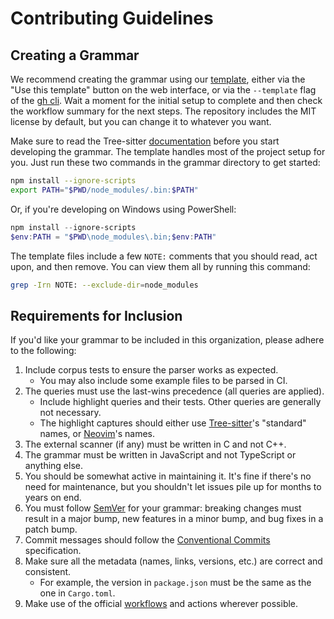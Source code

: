 # Contributing Guidelines

## Creating a Grammar

We recommend creating the grammar using our [template], either via the
"Use this template" button on the web interface, or via the `--template`
flag of the [gh cli]. Wait a moment for the initial setup to complete and
then check the workflow summary for the next steps. The repository includes
the MIT license by default, but you can change it to whatever you want.

Make sure to read the Tree-sitter [documentation] before you start
developing the grammar. The template handles most of the project setup
for you. Just run these two commands in the grammar directory to get started:

```bash
npm install --ignore-scripts
export PATH="$PWD/node_modules/.bin:$PATH"
```

Or, if you're developing on Windows using PowerShell:

```powershell
npm install --ignore-scripts
$env:PATH = "$PWD\node_modules\.bin;$env:PATH"
```

The template files include a few `NOTE:` comments that you should read,
act upon, and then remove. You can view them all by running this command:

```bash
grep -Irn NOTE: --exclude-dir=node_modules
```

## Requirements for Inclusion

If you'd like your grammar to be included in this organization, please adhere to the following:

1. Include corpus tests to ensure the parser works as expected.
    - You may also include some example files to be parsed in CI.
2. The queries must use the last-wins precedence (all queries are applied).
    - Include highlight queries and their tests. Other queries are generally not necessary.
    - The highlight captures should either use [Tree-sitter][STANDARD_CAPTURE_NAMES]'s
      "standard" names, or [Neovim][treesitter-highlight-groups]'s names.
3. The external scanner (if any) must be written in C and not C++.
4. The grammar must be written in JavaScript and not TypeScript or anything else.
5. You should be somewhat active in maintaining it. It's fine if there's no need for
   maintenance, but you shouldn't let issues pile up for months to years on end.
6. You must follow [SemVer] for your grammar: breaking changes must result in a major bump,
   new features in a minor bump, and bug fixes in a patch bump.
7. Commit messages should follow the [Conventional Commits] specification.
8. Make sure all the metadata (names, links, versions, etc.) are correct and consistent.
    - For example, the version in `package.json` must be the same as the one in `Cargo.toml`.
9. Make use of the official [workflows] and actions wherever possible.

[template]: https://github.com/tree-sitter-grammars/template
[gh cli]: https://cli.github.com/manual/gh_repo_create
[documentation]: https://tree-sitter.github.io/tree-sitter/creating-parsers
[STANDARD_CAPTURE_NAMES]: https://github.com/tree-sitter/tree-sitter/blob/master/highlight/src/lib.rs#L22-L73
[treesitter-highlight-groups]: https://neovim.io/doc/user/treesitter.html#treesitter-highlight-groups
[SemVer]: https://semver.org/
[Conventional Commits]: https://www.conventionalcommits.org/en/v1.0.0/
[workflows]: https://github.com/tree-sitter/workflows#readme
